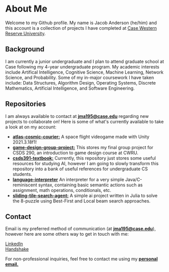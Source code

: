 # About Me

Welcome to my Github profile. My name is Jacob Anderson (he/him) and this account is a collection of projects I have completed at [Case Western Reserve University](https://case.edu/). 

## Background

I am currently a junior undergraduate and I plan to attend graduate school at Case following my 4-year undergraduate program. My academic interests include Artifical Intelligence, Cognitive Science, Machine Learning, Network Science, and Probability. Some of my in-major coursework I have taken include: Data Structures, Algorithm Design, Operating Systems, Discrete Mathematics, Artificial Intelligence, and Software Engineering.

## Repositories

I am always available to contact at **[jma195@case.edu](mailto:jma195@case.edu)** regarding new projects to collaborate on! Here is some of what's currently available to take a look at on my account:

- **[atlas-cosmic-courier:](https://github.com/jmanderson0119/atlas-cosmic-courier)** A space flight videogame made with Unity 2021.3.18f1!
- **[game-design-group-project:](https://github.com/jmanderson0119/game-design-group-project)** This stores my final group project for CSDS 290, an introduction to game design course at CWRU.
- **[csds391-textbook:](https://github.com/jmanderson0119/csds391-textbook)** Currently, this repository just stores some useful resources for studying AI, however I am going to slowly transform this repository into a bank of useful references for undergraduate CS students.
- **[language-interpreter]([https://github.com/jmanderson0119/dnd-map-maker](https://github.com/jmanderson0119/language-interpreter))** An interpreter for a very simple Java/C-reminiscent syntax, containing basic semantic actions such as assignment, math operations, conditionals, etc.
- **[sliding-tile-search-agent:](https://github.com/jmanderson0119/first-ai-project)** A simple ai project written in Julia to solve the 8-puzzle using Best-First and Local beam search approaches.


## Contact

Email is my preferred method of communication (at **[jma195@case.edu](mailto:jma195@case.edu)**), however here are some others way to get in touch with me:

<a href="https://www.linkedin.com/in/jacob-anderson-swe/">LinkedIn</a> <br>
<a href="https://cwru.joinhandshake.com/stu/users/33294140">Handshake</a>

For non-professional inquiries, feel free to contact me using my **[personal email.](mailto:janderson011903@gmail.com)**
